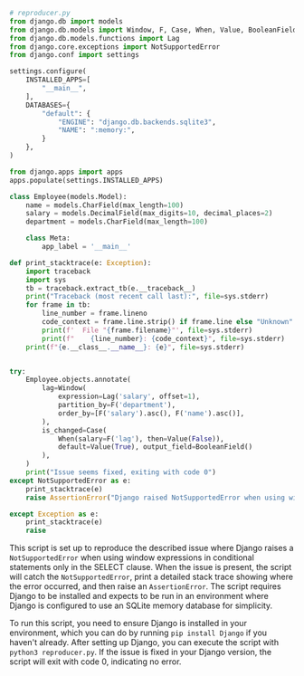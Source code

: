```python
# reproducer.py
from django.db import models
from django.db.models import Window, F, Case, When, Value, BooleanField
from django.db.models.functions import Lag
from django.core.exceptions import NotSupportedError
from django.conf import settings

settings.configure(
    INSTALLED_APPS=[
        "__main__",
    ],
    DATABASES={
        "default": {
            "ENGINE": "django.db.backends.sqlite3",
            "NAME": ":memory:",
        }
    },
)

from django.apps import apps
apps.populate(settings.INSTALLED_APPS)

class Employee(models.Model):
    name = models.CharField(max_length=100)
    salary = models.DecimalField(max_digits=10, decimal_places=2)
    department = models.CharField(max_length=100)

    class Meta:
        app_label = '__main__'

def print_stacktrace(e: Exception):
    import traceback
    import sys
    tb = traceback.extract_tb(e.__traceback__)
    print("Traceback (most recent call last):", file=sys.stderr)
    for frame in tb:
        line_number = frame.lineno
        code_context = frame.line.strip() if frame.line else "Unknown"
        print(f'  File "{frame.filename}"', file=sys.stderr)
        print(f"    {line_number}: {code_context}", file=sys.stderr)
    print(f"{e.__class__.__name__}: {e}", file=sys.stderr)


try:
    Employee.objects.annotate(
        lag=Window(
            expression=Lag('salary', offset=1),
            partition_by=F('department'),
            order_by=[F('salary').asc(), F('name').asc()],
        ),
        is_changed=Case(
            When(salary=F('lag'), then=Value(False)),
            default=Value(True), output_field=BooleanField()
        ),
    )
    print("Issue seems fixed, exiting with code 0")
except NotSupportedError as e:
    print_stacktrace(e)
    raise AssertionError("Django raised NotSupportedError when using window expressions in conditional statements in the SELECT clause.")

except Exception as e:
    print_stacktrace(e)
    raise

```

This script is set up to reproduce the described issue where Django raises a `NotSupportedError` when using window expressions in conditional statements only in the SELECT clause. When the issue is present, the script will catch the `NotSupportedError`, print a detailed stack trace showing where the error occurred, and then raise an `AssertionError`. The script requires Django to be installed and expects to be run in an environment where Django is configured to use an SQLite memory database for simplicity.

To run this script, you need to ensure Django is installed in your environment, which you can do by running `pip install Django` if you haven't already. After setting up Django, you can execute the script with `python3 reproducer.py`. If the issue is fixed in your Django version, the script will exit with code 0, indicating no error.